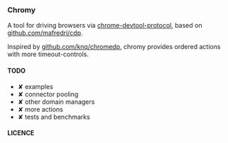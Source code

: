 ### Chromy
A tool for driving browsers via [chrome-devtool-protocol](https://chromedevtools.github.io/devtools-protocol/), based on [github.com/mafredri/cdp](https://github.com/mafredri/cdp).

Inspired by [github.com/knq/chromedp](https://github.com/knq/chromedp), chromy provides ordered actions with more timeout-controls.


#### TODO
-   ✘ examples
-   ✘ connector pooling
-   ✘ other domain managers
-   ✘ more actions
-   ✘ tests and benchmarks

#### LICENCE
